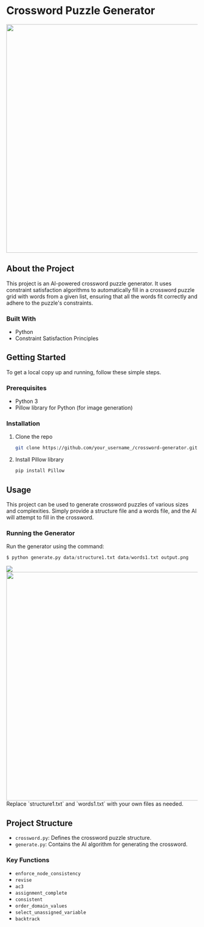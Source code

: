 # Crossword Puzzle Generator

<img src="https://i.imgur.com/3loXAn9.jpg" width = 600>

## About the Project

This project is an AI-powered crossword puzzle generator. It uses constraint satisfaction algorithms to automatically fill in a crossword puzzle grid with words from a given list, ensuring that all the words fit correctly and adhere to the puzzle's constraints.

### Built With

- Python
- Constraint Satisfaction Principles

## Getting Started

To get a local copy up and running, follow these simple steps.

### Prerequisites

- Python 3
- Pillow library for Python (for image generation)

### Installation

1. Clone the repo
   ```sh
   git clone https://github.com/your_username_/crossword-generator.git
   ```
2. Install Pillow library
   ```sh
   pip install Pillow
   ```

## Usage

This project can be used to generate crossword puzzles of various sizes and complexities. Simply provide a structure file and a words file, and the AI will attempt to fill in the crossword.

### Running the Generator

Run the generator using the command:
```python
$ python generate.py data/structure1.txt data/words1.txt output.png 
```
<img src="https://i.imgur.com/NW231Q2.png">
<img src="https://i.imgur.com/IvEp1Nt.png" width =600>
Replace `structure1.txt` and `words1.txt` with your own files as needed.

## Project Structure

- `crossword.py`: Defines the crossword puzzle structure.
- `generate.py`: Contains the AI algorithm for generating the crossword.

### Key Functions

- `enforce_node_consistency`
- `revise`
- `ac3`
- `assignment_complete`
- `consistent`
- `order_domain_values`
- `select_unassigned_variable`
- `backtrack`


